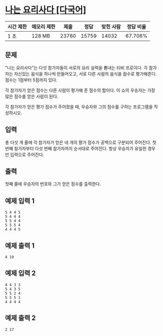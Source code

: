 # [나는 요리사다 [다국어]](https://www.acmicpc.net/problem/2953)

| 시간 제한 | 메모리 제한 | 제출 | 정답 | 맞힌 사람 | 정답 비율 |
| --- | --- | --- | --- | --- | --- |
| 1 초 | 128 MB | 23760 | 15759 | 14032 | 67.706% |

## 문제

"나는 요리사다"는 다섯 참가자들이 서로의 요리 실력을 뽐내는 티비 프로이다. 각 참가자는 자신있는 음식을 하나씩 만들어오고, 서로 다른 사람의 음식을 점수로 평가해준다. 점수는 1점부터 5점까지 있다.

각 참가자가 얻은 점수는 다른 사람이 평가해 준 점수의 합이다. 이 쇼의 우승자는 가장 많은 점수를 얻은 사람이 된다.

각 참가자가 얻은 평가 점수가 주어졌을 때, 우승자와 그의 점수를 구하는 프로그램을 작성하시오.

## 입력

총 다섯 개 줄에 각 참가자가 얻은 네 개의 평가 점수가 공백으로 구분되어 주어진다. 첫 번째 참가자부터 다섯 번째 참가자까지 순서대로 주어진다. 항상 우승자가 유일한 경우만 입력으로 주어진다.

## 출력

첫째 줄에 우승자의 번호와 그가 얻은 점수를 출력한다.

## 예제 입력 1

```
5 4 4 5
5 4 4 4
5 5 4 4
5 5 5 4
4 4 4 5

```

## 예제 출력 1

```
4 19

```

## 예제 입력 2

```
4 4 3 3
5 4 3 5
5 5 2 4
5 5 5 1
4 4 4 4

```

## 예제 출력 2

```
2 17
```
